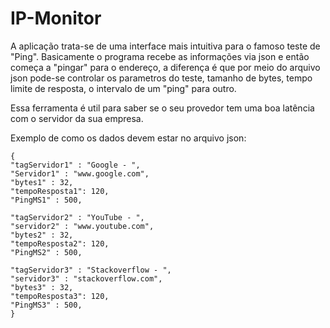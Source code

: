 # IP-Monitor

A aplicação trata-se de uma interface mais intuitiva para o famoso teste de "Ping".
Basicamente o programa recebe as informações via json e então começa a "pingar" para o endereço, a diferença é que por meio do arquivo json pode-se controlar os parametros do teste, tamanho de bytes, tempo limite de resposta, o intervalo de um "ping" para outro.

Essa ferramenta é util para saber se o seu provedor tem uma boa latência com o servidor da sua empresa.

Exemplo de como os dados devem estar no arquivo json:
```
{
"tagServidor1" : "Google - ",
"Servidor1" : "www.google.com",
"bytes1" : 32,
"tempoResposta1": 120,
"PingMS1" : 500,
	
"tagServidor2" : "YouTube - ",
"servidor2" : "www.youtube.com",
"bytes2" : 32,
"tempoResposta2": 120,
"PingMS2" : 500,

"tagServidor3" : "Stackoverflow - ",
"servidor3" : "stackoverflow.com",
"bytes3" : 32,
"tempoResposta3": 120,
"PingMS3" : 500,
}
```
